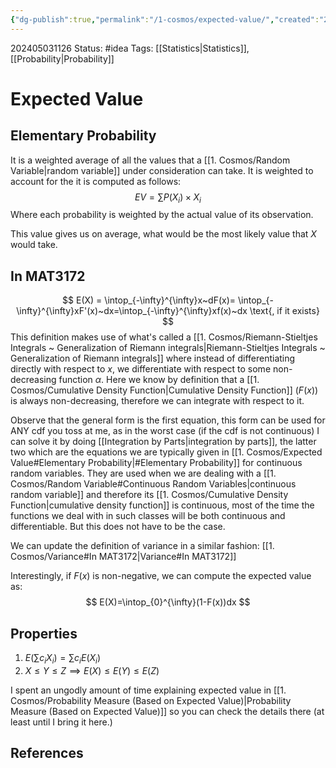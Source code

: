 ```yaml
---
{"dg-publish":true,"permalink":"/1-cosmos/expected-value/","created":"2024-08-31T23:47:13.883-04:00","updated":"2024-06-17T17:23:34.369-04:00"}
---
```


202405031126
Status: #idea
Tags: [[Statistics\|Statistics]], [[Probability\|Probability]]
# Expected Value
## Elementary Probability
It is a weighted average of all the values that a [[1. Cosmos/Random Variable\|random variable]] under consideration can take. It is weighted to account for the it is computed as follows:
$$
EV = \sum P(X_i)\times X_i
$$
Where each probability is weighted by the actual value of its observation.

This value gives us on average, what would be the most likely value that $X$ would take.


## In MAT3172
$$
E(X) = \intop_{-\infty}^{\infty}x~dF(x)= \intop_{-\infty}^{\infty}xF'(x)~dx=\intop_{-\infty}^{\infty}xf(x)~dx \text{, if it exists}
$$
This definition makes use of what's called a [[1. Cosmos/Riemann-Stieltjes Integrals ~ Generalization of Riemann integrals\|Riemann-Stieltjes Integrals ~ Generalization of Riemann integrals]] where instead of differentiating directly with respect to $x$, we differentiate with respect to some non-decreasing function $\alpha$. Here we know by definition that a [[1. Cosmos/Cumulative Density Function\|Cumulative Density Function]] ($F(x$)) is always non-decreasing, therefore we can integrate with respect to it. 

Observe that the general form is the first equation, this form can be used for ANY cdf you toss at me, as in the worst case (if the cdf is not continuous) I can solve it by doing [[Integration by Parts\|integration by parts]], the latter two which are the equations we are typically given in [[1. Cosmos/Expected Value#Elementary Probability\|#Elementary Probability]] for continuous random variables. They are used when we are dealing with a [[1. Cosmos/Random Variable#Continuous Random Variables\|continuous random variable]] and therefore its [[1. Cosmos/Cumulative Density Function\|cumulative density function]] is continuous, most of the time the functions we deal with in such classes will be both continuous and differentiable. But this does not have to be the case.

We can update the definition of variance in a similar fashion: [[1. Cosmos/Variance#In MAT3172\|Variance#In MAT3172]]

Interestingly, if $F(x)$ is non-negative, we can compute the expected value as:
$$
E(X)=\intop_{0}^{\infty}(1-F(x))dx
$$
## Properties
1. $E(\sum c_iX_i) = \sum c_i E(X_i)$
2. $X \leq Y \leq Z \implies E(X) \leq E(Y) \leq E(Z)$

I spent an ungodly amount of time explaining expected value in [[1. Cosmos/Probability Measure (Based on Expected Value)\|Probability Measure (Based on Expected Value)]] so you can check the details there (at least until I bring it here.)
## References

